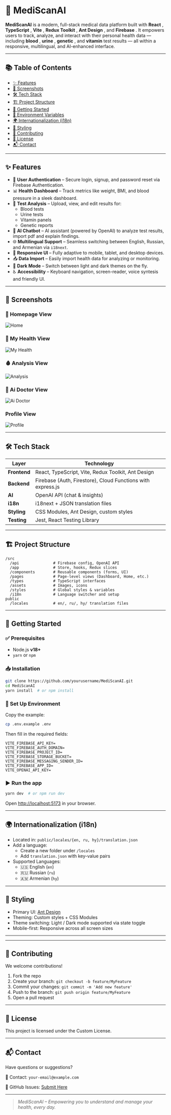 # 🧠 MediScanAI

**MediScanAI** is a modern, full-stack medical data platform built with **React** , **TypeScript** , **Vite** , **Redux Toolkit** , **Ant Design** , and **Firebase** . It empowers users to track, analyze, and interact with their personal health data — including **blood** , **urine** , **genetic** , and **vitamin** test results — all within a responsive, multilingual, and AI-enhanced interface.

---

## 📚 Table of Contents

- [✨ Features](#-features)
- [📸 Screenshots](#-screenshots)
- [🛠️ Tech Stack](#️-tech-stack)
- [🏗️ Project Structure](#-project-structure)
- [🚀 Getting Started](#-getting-started)
- [🔐 Environment Variables](#-environment-variables)
- [🌍 Internationalization (i18n)](#-internationalization-i18n)
- [🎨 Styling](#-styling)
- [🤝 Contributing](#-contributing)
- [📄 License](#-license)
- [📬 Contact](#-contact)

---

## ✨ Features

- 🔐 **User Authentication** – Secure login, signup, and password reset via Firebase Authentication.
- 📊 **Health Dashboard** – Track metrics like weight, BMI, and blood pressure in a sleek dashboard.
- 🧪 **Test Analysis** – Upload, view, and edit results for:
  - Blood tests
  - Urine tests
  - Vitamin panels
  - Genetic reports
- 🤖 **AI Chatbot** – AI assistant (powered by OpenAI) to analyze test results, import pdf and explain findings.
- 🌐 **Multilingual Support** – Seamless switching between English, Russian, and Armenian via `i18next`.
- 📱 **Responsive UI** – Fully adaptive to mobile, tablet, and desktop devices.
- 📤 **Data Import** – Easily import health data for analyzing or monitoring.
- 🌙 **Dark Mode** – Switch between light and dark themes on the fly.
- ♿ **Accessibility** – Keyboard navigation, screen-reader, voice syntesis and friendly UI.

---

## 📸 Screenshots

### 🧬 Homepage View

![Home](./public/screenshots/homepage.png)

### 📱 My Health View

![My Health](./public/screenshots/myhealth.png)

### 🩸 Analysis View

![Analysis](./public/screenshots/analysis.png)

### 🤖 Ai Doctor View

![Ai Doctor](./public/screenshots/aidoctor.png)

### Profile View

![Profile](./public/screenshots/profile.png)

---

## 🛠️ Tech Stack

| Layer              | Technology                                                  |
| ------------------ | ----------------------------------------------------------- |
| **Frontend** | React, TypeScript, Vite, Redux Toolkit, Ant Design          |
| **Backend**  | Firebase (Auth, Firestore), Cloud Functions with express.js |
| **AI**       | OpenAI API (chat & insights)                                |
| **i18n**     | i18next + JSON translation files                            |
| **Styling**  | CSS Modules, Ant Design, custom styles                      |
| **Testing**  | Jest, React Testing Library                                 |

---

## 🏗️ Project Structure

```
/src
  /api               # Firebase config, OpenAI API
  /app               # Store, hooks, Redux slices
  /components        # Reusable components (forms, UI)
  /pages             # Page-level views (Dashboard, Home, etc.)
  /types             # TypeScript interfaces
  /assets            # Images, icons
  /styles            # Global styles & variables
  /i18n              # Language switcher and setup
public
  /locales           # en/, ru/, hy/ translation files
```

---

## 🚀 Getting Started

### ✅ Prerequisites

- Node.js **v18+**
- `yarn` or `npm`

### 📥 Installation

```bash
git clone https://github.com/yourusername/MediScanAI.git
cd MediScanAI
yarn install  # or npm install
```

### 🔑 Set Up Environment

Copy the example:

```bash
cp .env.example .env
```

Then fill in the required fields:

```env
VITE_FIREBASE_API_KEY=
VITE_FIREBASE_AUTH_DOMAIN=
VITE_FIREBASE_PROJECT_ID=
VITE_FIREBASE_STORAGE_BUCKET=
VITE_FIREBASE_MESSAGING_SENDER_ID=
VITE_FIREBASE_APP_ID=
VITE_OPENAI_API_KEY=
```

### ▶️ Run the app

```bash
yarn dev  # or npm run dev
```

Open [http://localhost:5173](http://localhost:5173/) in your browser.

---

## 🌍 Internationalization (i18n)

- Located in: `public/locales/{en, ru, hy}/translation.json`
- Add a language:
  - Create a new folder under `/locales`
  - Add `translation.json` with key-value pairs
- Supported Languages:
  - 🇺🇸 English (`en`)
  - 🇷🇺 Russian (`ru`)
  - 🇦🇲 Armenian (`hy`)

---

## 🎨 Styling

- Primary UI: [Ant Design](https://ant.design/)
- Theming: Custom styles + CSS Modules
- Theme switching: Light / Dark mode supported via state toggle
- Mobile-first: Responsive across all screen sizes

---

---

## 🤝 Contributing

We welcome contributions!

1. Fork the repo
2. Create your branch: `git checkout -b feature/MyFeature`
3. Commit your changes: `git commit -m 'Add new feature'`
4. Push to the branch: `git push origin feature/MyFeature`
5. Open a pull request

---

## 📄 License

This project is licensed under the Custom License.

---

## 📬 Contact

Have questions or suggestions?

📧 Contact: `your-email@example.com`

📌 GitHub Issues: [Submit Here](https://github.com/MediScanAi/MediScanAi/issues)

---

> _MediScanAI – Empowering you to understand and manage your health, every day._
